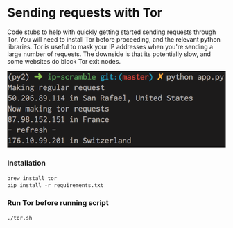 # Sending requests with Tor

Code stubs to help with quickly getting started sending requests through Tor. You will need to install Tor before proceeding, and the relevant python libraries.
Tor is useful to mask your IP addresses when you're sending a large number of requests. The downside is that its potentially slow, and some websites do block Tor exit nodes.

![tor samples](https://raw.githubusercontent.com/thisisandreeeee/tor-stub/master/output.png)

### Installation
```
brew install tor
pip install -r requirements.txt
```
### Run Tor before running script
```
./tor.sh
```
